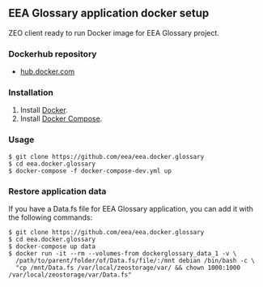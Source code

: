 ## EEA Glossary application docker setup

ZEO client ready to run Docker image for EEA Glossary project.

### Dockerhub repository
- [hub.docker.com](https://registry.hub.docker.com/u/eeacms/glossary-zclient/)

### Installation
1. Install [Docker](https://www.docker.com/).
2. Install [Docker Compose](https://docs.docker.com/compose/).

### Usage

    $ git clone https://github.com/eea/eea.docker.glossary
    $ cd eea.docker.glossary
    $ docker-compose -f docker-compose-dev.yml up

### Restore application data
If you have a Data.fs file for EEA Glossary application, you can add it with the following commands:

    $ git clone https://github.com/eea/eea.docker.glossary
    $ cd eea.docker.glossary
    $ docker-compose up data
    $ docker run -it --rm --volumes-from dockerglossary_data_1 -v \ 
      /path/to/parent/folder/of/Data.fs/file/:/mnt debian /bin/bash -c \ 
      "cp /mnt/Data.fs /var/local/zeostorage/var/ && chown 1000:1000 /var/local/zeostorage/var/Data.fs"
